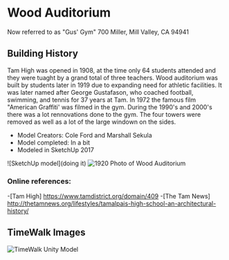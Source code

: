 # Wood Auditorium
Now referred to as "Gus' Gym"
700 Miller, Mill Valley, CA 94941

## Building History
Tam High was opened in 1908, at the time only 64 students attended and they were tuaght by a grand total of three teachers.  Wood auditorium was built by students later in 1919 due to expanding need for athletic facilities.  It was later named after George Gustafason, who coached football, swimming, and tennis for 37 years at Tam.  In 1972 the famous film "American Graffiti' was filmed in the gym.  During the 1990's and 2000's there was a lot rennovations done to the gym.  The four towers were removed as well as a lot of the large windown on the sides.     

- Model Creators: Cole Ford and Marshall Sekula
- Model completed: In a bit
- Modeled in SketchUp 2017

![SketchUp model](doing it)
![1920 Photo of Wood Auditorium](https://www.mvhistory.org/tamalpais-high-school)


### Online references:
-[Tam High] https://www.tamdistrict.org/domain/409
-[The Tam News] http://thetamnews.org/lifestyles/tamalpais-high-school-an-architectural-history/
## TimeWalk Images
![TimeWalk Unity Model](tbd)

